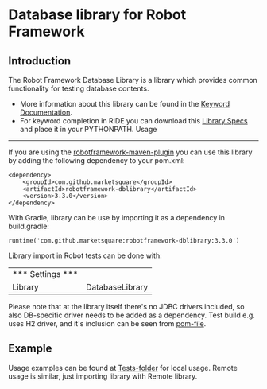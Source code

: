 # Database library for Robot Framework
Introduction
------------
The Robot Framework Database Library is a library which provides common functionality for testing database contents.

* More information about this library can be found in the
  [Keyword Documentation](https://repo1.maven.org/maven2/com/github/marketsquare/robotframework-dblibrary/3.3.0/robotframework-dblibrary-3.3.0.html).
* For keyword completion in RIDE you can download this
  [Library Specs](https://repo1.maven.org/maven2/com/github/marketsquare/robotframework-dblibrary/3.3.0/robotframework-dblibrary-3.3.0.xml)
  and place it in your PYTHONPATH.
Usage
-----
If you are using the [robotframework-maven-plugin](http://robotframework.org/MavenPlugin/) you can
use this library by adding the following dependency to
your pom.xml:

    <dependency>
        <groupId>com.github.marketsquare</groupId>
        <artifactId>robotframework-dblibrary</artifactId>
        <version>3.3.0</version>
    </dependency>

With Gradle, library can be use by importing it as a dependency in build.gradle:

    runtime('com.github.marketsquare:robotframework-dblibrary:3.3.0')

Library import in Robot tests can be done with:

|                    |                                 |
| ----------------   | ------------------------------- |
| *** Settings ***   |                                 |
| Library            | DatabaseLibrary                 |

Please note that at the library itself there's no JDBC drivers included, so also DB-specific driver needs to be added as a dependency.
Test build e.g. uses H2 driver, and it's inclusion can be seen from [pom-file](https://github.com/MarketSquare/robotframework-dblibrary/blob/master/pom.xml).

Example
-------
Usage examples can be found at [Tests-folder](/src/test/robotframework/acceptance) for local usage. Remote usage is similar, just importing library with Remote library.
